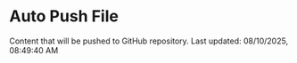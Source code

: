 # Auto Push File

Content that will be pushed to GitHub repository.
Last updated: 08/10/2025, 08:49:40 AM